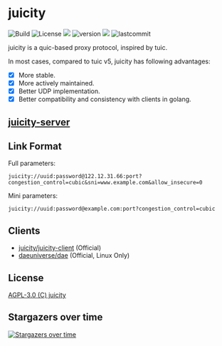 # juicity

<p align="left">
    <img src="https://github.com/juicity/juicity/actions/workflows/build.yml/badge.svg" alt="Build"/>
    <img src="https://custom-icon-badges.herokuapp.com/github/license/juicity/juicity?logo=law&color=white" alt="License"/>
    <img src="https://hits.seeyoufarm.com/api/count/incr/badge.svg?url=https%3A%2F%2Fgithub.com%2Fjuicity%2Fjuicity&count_bg=%23493DC8&title_bg=%23555555&icon=&icon_color=%23E7E7E7&title=hits&edge_flat=false"/>
    <img src="https://custom-icon-badges.herokuapp.com/github/v/release/juicity/juicity?logo=rocket" alt="version">
    <img src="https://custom-icon-badges.herokuapp.com/github/issues-pr-closed/juicity/juicity?color=purple&logo=git-pull-request&logoColor=white"/>
    <img src="https://custom-icon-badges.herokuapp.com/github/last-commit/juicity/juicity?logo=history&logoColor=white" alt="lastcommit"/>
</p>

juicity is a quic-based proxy protocol, inspired by tuic.

In most cases, compared to tuic v5, juicity has following advantages:

- [x] More stable.
- [x] More actively maintained.
- [x] Better UDP implementation.
- [x] Better compatibility and consistency with clients in golang.

## [juicity-server](cmd/server)

## Link Format

Full parameters:

```shell
juicity://uuid:password@122.12.31.66:port?congestion_control=cubic&sni=www.example.com&allow_insecure=0
```

Mini parameters:

```shell
juicity://uuid:password@example.com:port?congestion_control=cubic
```

## Clients

- [juicity/juicity-client](cmd/client) (Official)
- [daeuniverse/dae](https://github.com/daeuniverse/dae/pull/248) (Official, Linux Only)

## License

[AGPL-3.0 (C) juicity](https://github.com/juicity/juicity/blob/main/LICENSE)

## Stargazers over time

[![Stargazers over time](https://starchart.cc/juicity/juicity.svg)](https://starchart.cc/juicity/juicity)
